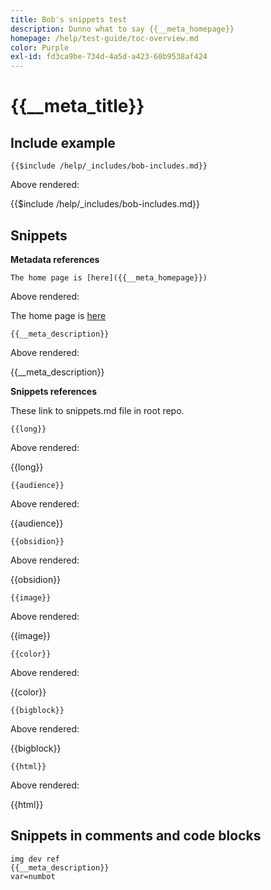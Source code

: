 ```yaml
---
title: Bob's snippets test
description: Dunno what to say {{__meta_homepage}}
homepage: /help/test-guide/toc-overview.md
color: Purple
exl-id: fd3ca9be-734d-4a5d-a423-60b9538af424
---
```

# {{__meta_title}}

## Include example

`{{$include /help/_includes/bob-includes.md}}`

Above rendered:

{{$include /help/_includes/bob-includes.md}}

## Snippets

**Metadata references**

`The home page is [here]({{__meta_homepage}})`

Above rendered:

The home page is [here]({{__meta_homepage}})

`{{__meta_description}}`

Above rendered:

{{__meta_description}}

**Snippets references**

These link to snippets.md file in root repo.

`{{long}}`

Above rendered:

{{long}}

`{{audience}}`

Above rendered:

{{audience}}

`{{obsidion}}`

Above rendered:

{{obsidion}}

`{{image}}`

Above rendered:

{{image}}

`{{color}}`

Above rendered:

{{color}}

`{{bigblock}}`

Above rendered:

{{bigblock}}

`{{html}}`

Above rendered:

{{html}}

## Snippets in comments and code blocks

<!--
This is {{__meta_description}}
-->

```
img dev ref
{{__meta_description}}
var=numbot
```
